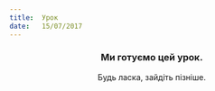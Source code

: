 ```yaml
---
title:  Урок
date:   15/07/2017
---
```


### <center>Ми готуємо цей урок.</center>
<center>Будь ласка, зайдіть пізніше.</center>